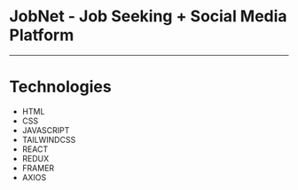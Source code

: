 # JobNet - Job Seeking + Social Media Platform
-----------
# Technologies
- HTML
- CSS
- JAVASCRIPT
- TAILWINDCSS
- REACT
- REDUX
- FRAMER
- AXIOS
